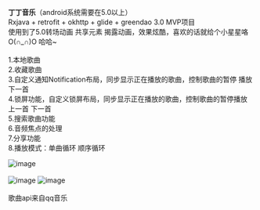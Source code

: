 **丁丁音乐**（android系统需要在5.0以上）<br>
Rxjava + retrofit + okhttp + glide + greendao 3.0 MVP项目<br>
使用到了5.0转场动画  共享元素  揭露动画，效果炫酷，喜欢的话就给个小星星咯 O(∩_∩)O 哈哈~<br><br>
1.本地歌曲<br>
2.收藏歌曲<br>
3.自定义通知Notification布局，同步显示正在播放的歌曲，控制歌曲的暂停 播放 下一首<br>
4.锁屏功能，自定义锁屏布局，同步显示正在播放的歌曲，控制歌曲的暂停播放  上一首 下一首<br>
5.搜索歌曲功能<br>
6.音频焦点的处理<br>
7.分享功能<br>
8.播放模式：单曲循环  顺序循环<br>

![image](https://github.com/DingMouRen/DingDingMusic/raw/master/imgs/img.gif) <br><br>
![image](https://github.com/DingMouRen/DingDingMusic/raw/master/imgs/p1.png)   ![image](https://github.com/DingMouRen/DingDingMusic/raw/master/imgs/p2.png)  <br><br>
歌曲api来自qq音乐
